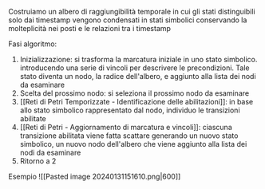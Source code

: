 Costruiamo un albero di raggiungibilità temporale in cui gli stati distinguibili solo dai timestamp vengono condensati in stati simbolici conservando la molteplicità nei posti e le relazioni tra i timestamp

Fasi algoritmo:
1. Inizializzazione: si trasforma la marcatura iniziale in uno stato simbolico. introducendo una serie di vincoli per descrivere le precondizioni. Tale stato diventa un nodo, la radice dell'albero, e aggiunto alla lista dei nodi da esaminare
2. Scelta del prossimo nodo: si seleziona il prossimo nodo da esaminare
3. [[Reti di Petri Temporizzate - Identificazione delle abilitazioni]]: in base allo stato simbolico rappresentato dal nodo, individuo le transizioni abilitate
4. [[Reti di Petri - Aggiornamento di marcatura e vincoli]]: ciascuna transizione abilitata viene fatta scattare generando un nuovo stato simbolico, un nuovo nodo dell'albero che viene aggiunto alla lista dei nodi da esaminare
5. Ritorno a 2

Esempio
![[Pasted image 20240131151610.png|600]]

